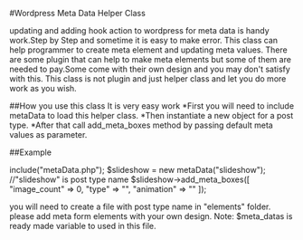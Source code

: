 #Wordpress Meta Data Helper Class

updating and adding hook action to wordpress for meta data is handy work.Step by Step and sometime it is easy to make error.
This class can help programmer to create meta element and updating meta values.
There are some plugin that can help to make meta elements but some of them are needed to pay.Some come with their own design and you may don't satisfy with this.
This class is not plugin and just helper class and let you do more work as you wish.

##How you use this class
It is very easy work
*First you will need to include metaData to load this helper class.
*Then instantiate a new object for a post type.
*After that call add_meta_boxes method by passing default meta values as parameter.

##Example


include\("metaData\.php"\);
\$slideshow = new metaData\("slideshow"\); //"slideshow" is post type name
\$slideshow->add_meta_boxes([
		                       "image_count" => 0,
		                        "type"        => "",
		                       "animation"   => ""
	                          ]);


you will need to create a file with post type name in "elements" folder.
please add meta form elements with your own design.
Note: $meta_datas is ready made variable to used in this file.